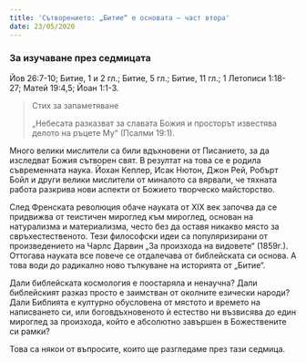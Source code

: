 ```yaml
---
title: 'Сътворението: „Битие“ е основата – част втора'
date: 23/05/2020
---
```


### За изучаване през седмицата
Йов 26:7-10; Битие, 1 и 2 гл.; Битие, 5 гл.; Битие, 11 гл.; 1 Летописи 1:18-27; Матей 19:4,5; Йоан 1:1-3.

> <p>Стих за запаметяване</p>
> „Небесата разказват за славата Божия и просторът известява делото на ръцете Му“ (Псалми 19:1).

Много велики мислители са били вдъхновени от Писанието, за да изследват Божия сътворен свят. В резултат на това се е родила съвременната наука. Йохан Кеплер, Исак Нютон, Джон Рей, Робърт Бойл и други велики мислители от миналото са вярвали, че тяхната работа разкрива нови аспекти от Божието творческо майсторство.

След Френската революция обаче науката от ХIX век започва да се придвижва от теистичен мироглед към мироглед, основан на натурализма и материализма, често без да оставя никакво място за свръхестественото. Тези философски идеи са популяризирани от произведението на Чарлс Дарвин „За произхода на видовете“ (1859г.). Оттогава науката все повече се отдалечава от библейската си основа. А това води до радикално ново тълкуване на историята от „Битие“.

Дали библейската космология е поостаряла и ненаучна? Дали библейският разказ просто е заимстван от околните езически народи? Дали Библията е културно обусловена от мястото и времето на написването си, или боговдъхновеното ѝ естество ни възвисява до един мироглед за произхода, който е абсолютно завършен в Божествените си рамки?

Това са някои от въпросите, които ще разгледаме през тази седмица.